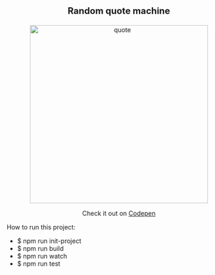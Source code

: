 <p align="center" style="font-size:20px" ><strong>Random quote machine</strong></p>

<p align="center">
  <a href="https://ibb.co/kJM4Xe"><img src="https://preview.ibb.co/nzfbdK/quote.jpg" alt="quote" border="0" width="400"></a>
</p>

<p align="center">
  Check it out on <a href="https://codepen.io/sophie_gosia/pen/rKVvYW
">Codepen</a>
</p>


<p>How to run this project:</p>

<ul>
    <li>$ npm run init-project</li> 
    <li>$ npm run build</li>
    <li>$ npm run watch</li>
    <li>$ npm run test</li> 
</ul>